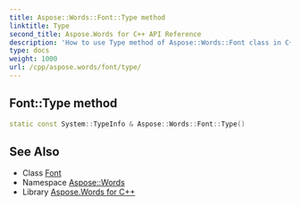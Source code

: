 ```yaml
---
title: Aspose::Words::Font::Type method
linktitle: Type
second_title: Aspose.Words for C++ API Reference
description: 'How to use Type method of Aspose::Words::Font class in C++.'
type: docs
weight: 1000
url: /cpp/aspose.words/font/type/
---
```

## Font::Type method




```cpp
static const System::TypeInfo & Aspose::Words::Font::Type()
```

## See Also

* Class [Font](../)
* Namespace [Aspose::Words](../../)
* Library [Aspose.Words for C++](../../../)
